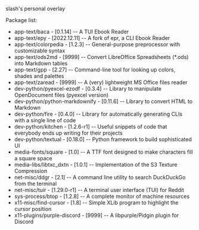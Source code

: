 slash's personal overlay

Package list:
* app-text/baca                 - [0.1.14]     -- A TUI Ebook Reader
* app-text/epy                  - [2022.12.11] -- A fork of epr, a CLI Ebook Reader
* app-text/colorpedia           - [1.2.3]      -- General-purpose preprocessor with customizable syntax
* app-text/ods2md               - [9999]       -- Convert LibreOffice Spreadsheets (*.ods) into Markdown tables
* app-text/gpp                  - [2.27]       -- Command-line tool for looking up colors, shades and palettes
* app-text/zaread               - [9999]       -- A (very) lightweight MS Office files reader
* dev-python/pyexcel-ezodf      - [0.3.4]      -- Library to manipulate OpenDocument files (pyexcel version)
* dev-python/python-markdownify - [0.11.6]     -- Library to convert HTML to Markdown 
* dev-python/fire               - [0.4.0]      -- Library for automatically generating CLIs with a single line of code
* dev-python/kitchen            - [1.2.6-r1]   -- Useful snippets of code that everybody ends up writing for their projects
* dev-python/textual            - [0.18.0]     -- Python framework to build sophisticated UI
* media-fonts/square            - [1.0]        -- A TTF font designed to make characters fill a square space
* media-libs/libtxc_dxtn        - [1.0.1]      -- Implementation of the S3 Texture Compression
* net-misc/ddgr                 - [2.1]        -- A command line utility to search DuckDuckGo from the terminal
* net-misc/tuir                 - [1.29.0-r1]  -- A terminal user interface (TUI) for Reddit
* sys-process/btop              - [1.2.8]      -- A complete monitor of machine resources
* x11-misc/find-cursor          - [1.8]        -- Simple XLib program to highlight the cursor position
* x11-plugins/purple-discord    - [9999]       -- A libpurple/Pidgin plugin for Discord
